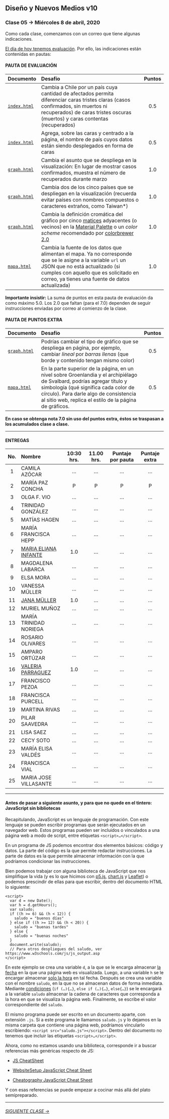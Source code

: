 ## Diseño y Nuevos Medios v10 

### Clase 05 → Miércoles 8 de abril, 2020

Como cada clase, comenzamos con un correo que tiene algunas indicaciones. 

[El día de hoy tenemos evaluación](https://profesorfaco.github.io/dno037-2020/clase-05/). Por ello, las indicaciones están contenidas en pautas:

#### PAUTA DE EVALUACIÓN

| Documento    | Desafío            				        		   | Puntos |
|:-------------|:------------------------------------------|:------:|
| [`index.html`](https://github.com/profesorfaco/dno037-2020/blob/gh-pages/clase-05/index.html) | Cambia a Chile por un país cuya cantidad de afectados permita diferenciar caras tristes claras (casos confirmados, sin muertos ni recuperados) de caras tristes oscuras (muertos) y caras contentas (recuperados) | 0.5 |
| [`index.html`](https://github.com/profesorfaco/dno037-2020/blob/gh-pages/clase-05/index.html) | Agrega, sobre las caras y centrado a la página, el nombre de país cuyos datos están siendo desplegados en forma de caras | 0.5 |
| [`graph.html`](https://github.com/profesorfaco/dno037-2020/blob/gh-pages/clase-05/graph.html) | Cambia el asunto que se despliega en la visualización: En lugar de mostrar casos confirmados, muestra el número de recuperados durante marzo | 1.0 |
| [`graph.html`](https://github.com/profesorfaco/dno037-2020/blob/gh-pages/clase-05/graph.html) | Cambia dos de los cinco países que se despliegan en la visualización (recuerda evitar países con nombres compuestos o caracteres extraños, como Taiwan*) | 1.0 |
| [`graph.html`](https://github.com/profesorfaco/dno037-2020/blob/gh-pages/clase-05/graph.html) | Cambia la definición cromática del gráfico por cinco [matices](http://proyectacolor.cl/teoria-de-los-colores/propiedades-de-los-colores/) adyacentes (o vecinos) en la [Material Palette](https://material.io/resources/color/) o un *color scheme* recomendado por [colorbrewer 2.0](https://colorbrewer2.org/#type=qualitative&scheme=Set1&n=5) | 1.0 |
| [`mapa.html`](https://github.com/profesorfaco/dno037-2020/blob/gh-pages/clase-05/mapa.html) | Cambia la fuente de los datos que alimentan el mapa. Ya no corresponde que se le asigne a la variable `url` un JSON que no está actualizado (si cumples con aquello que es solicitado en correo, ya tienes una fuente de datos actualizada) | 1.0 |

**Importante insistir:** La suma de puntos en esta pauta de evaluación da como máximo 5.0. Los 2.0 que faltan (para el 7.0) dependen de seguir instrucciones enviadas por correo al comienzo de la clase.

#### PAUTA DE PUNTOS EXTRA

| Documento    | Desafío            				        		   | Puntos |
|:-------------|:------------------------------------------|:------:|
| [`graph.html`](https://github.com/profesorfaco/dno037-2020/blob/gh-pages/clase-05/graph.html) | Podrías cambiar el tipo de gráfico que se despliega en página, por ejemplo, cambiar *lineal* por *barras llenas* (que borde y contenido tengan mismo color) | 0.5 |
| [`mapa.html`](https://github.com/profesorfaco/dno037-2020/blob/gh-pages/clase-05/mapa.html) | En la parte superior de la página, en un nivel sobre Groenlandia y el archipiélago de Svalbard, podrías agregar título y simbología (qué significa cada color de círculo). Para darle algo de consistencia al sitio web, replica el estilo de la página de gráficos. | 0.5 |

**En caso se obtenga nota 7.0 sin uso del puntos extra, éstos se traspasan a los acumulados clase a clase.**

- - - - - - - - 

#### ENTREGAS

| No.   | Nombre                | 10:30 hrs. | 11.00 hrs. | Puntaje por pauta | Puntaje extra | 
|:-----:|:----------------------|:----------:|:----------:|:------------------:|:-------------:|
|   1   | CAMILA AZÓCAR          | … | … | … | … | 
|   2   | MARÍA PAZ CONCHA       | P | P | P | P |  
|   3   | OLGA F. VIO            | … | … | … | … |  
|   4   | TRINIDAD GONZÁLEZ      | … | … | … | … |  
|   5   | MATÍAS HAGEN           | … | … | … | … |  
|   6   | MARÍA FRANCISCA HEPP   | … | … | … | … |  
|   7   | [MARIA ELIANA INFANTE](https://maritainfante.github.io/clase_05/) | 1.0 | … | … | … |  
|   8   | MAGDALENA LABARCA      | … | … | … | … |  
|   9   | ELSA MORA              | … | … | … | … |  
|  10   | VANESSA MÜLLER         | … | … | … | … | 
|  11   | [JANA MÜLLER](https://maritainfante.github.io/clase_05/) | 1.0 | … | … | … | 
|  12   | MURIEL MUÑOZ           | … | … | … | … | 
|  13   | MARÍA TRINIDAD NORIEGA | … | … | … | … | 
|  14   | ROSARIO OLIVARES       | … | … | … | … | 
|  15   | AMPARO ORTÚZAR         | … | … | … | … | 
|  16   | [VALERIA PARRAGUEZ](https://valeriaparraguezojeda.github.io/clase-05/) | 1.0 | … | … | … | 
|  17   | FRANCISCO PEZOA        | … | … | … | … | 
|  18   | FRANCISCA PURCELL      | … | … | … | … | 
|  19   | MARTINA RIVAS          | … | … | … | … | 
|  20   | PILAR SAAVEDRA         | … | … | … | … | 
|  21   | LISA SAEZ              | … | … | … | … | 
|  22   | CECY SOTO              | … | … | … | … | 
|  23   | MARÍA ELISA VALDÉS     | … | … | … | … | 
|  24   | FRANCISCA VIAL         | … | … | … | … | 
|  25   | MARIA JOSE VILLASANTE  | … | … | … | … | 

- - - - - - - - - - - -

#### Antes de pasar a siguiente asunto, y para que no quede en el tintero: JavaScript sin bibliotecas

Recapitulando, JavaScript es un lenguaje de programación. Con este lenguaje se pueden escribir programas que serán ejecutados en un navegador web. Estos programas pueden ser incluidos o vinculados a una página web a modo de script, entre etiquetas `<script>…</script>`. 

En un programa de JS podemos encontrar dos elementos básicos: código y datos. La parte del código es la que permite redactar instrucciones. La parte de datos es la que permite almacenar información con la que podríamos condicionar las instrucciones. 

Bien podemos trabajar con alguna biblioteca de JavaScript que nos simplifique la vida (y es lo que hicimos con [p5.js](https://p5js.org/es/), [chart.js](https://www.chartjs.org/) y [Leaflet](https://leafletjs.com/)) o podemos prescindir de ellas para que escribir, dentro del documento HTML lo siguiente: 

```
<script>
  var d = new Date();
  var h = d.getHours();
  var saludo;
  if ((h >= 6) && (h < 12)) { 
    saludo = "buenos días"
  } else if ((h >= 12) && (h < 20)) {
    saludo = "buenas tardes"
  } else { 
    saludo = "buenas noches"
  }
  document.write(saludo);
  // Para otros despliegues del saludo, ver https://www.w3schools.com/js/js_output.asp  
</script>
```

En este ejemplo se crea una variable `d`, a la que se le encarga almacenar [la fecha](https://developer.mozilla.org/es/docs/Web/JavaScript/Referencia/Objetos_globales/Date) en la que una página web es visualizada. Luego, a una variable `h` se le encargar almacenar [solo la hora](https://developer.mozilla.org/es/docs/Web/JavaScript/Referencia/Objetos_globales/Date/getHours) en tal fecha. Después se crea una variable con el nombre `saludo`, en la que no se almacenan datos de forma inmediata. Mediante [condiciones](https://developer.mozilla.org/en-US/docs/Web/JavaScript/Reference/Statements/if...else) (`if (…){…}`, `else if (…){…}`, `else{…}`) se le encargará a la variable `saludo` almacenar la cadena de caracteres que corresponda a la hora en que se visualiza la página web. Finalmente, se escribe el valor correspondiente del `saludo`.

El mismo programa puede ser escrito en un documento aparte, con extensión `.js`. Si a este programa le llamamos `saludo.js` y lo dejamos en la misma carpeta que contiene una página web, podríamos vincularlo escribiendo: `<script src="saludo.js"></script>`. Dentro del documento no tenemos que incluir las etiquetas `<script>…</script>`. 

Ahora, como no estamos usando una biblioteca, corresponde ir a buscar referencias más genéricas respecto de JS:

- [JS CheatSheet](https://htmlcheatsheet.com/js/)

- [WebsiteSetup JavaScript Cheat Sheet](https://websitesetup.org/javascript-cheat-sheet/)

- [Cheatography JavaScript Cheat Sheet](https://www.cheatography.com/davechild/cheat-sheets/javascript/pdf_bw/)

Y con esas referencias se puede empezar a cocinar más allá del plato semipreparado.

- - - - - - - 

###### [SIGUIENTE CLASE →](https://github.com/profesorfaco/dno037-2020/tree/gh-pages/clase-06)
